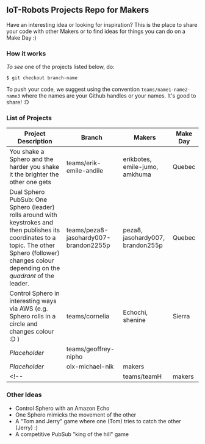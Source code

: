 ## IoT-Robots Projects Repo for Makers

Have an interesting idea or looking for inspiration? This is the place to share your code with other Makers or to find ideas for things you can do on a Make Day :)


### How it works

<i>To see</i> one of the projects listed below, do:

`$ git checkout branch-name`

To push your code, we suggest using the convention `teams/name1-name2-name3` where the names are your Github handles or your names. It's good to share! :D

### List of Projects

| Project Description | Branch | Makers | Make Day |
| -------------| -------------- | ----------------- | ------ |
| You shake a Sphero and the harder you shake it the brighter the other one gets | teams/erik-emile-andile | erikbotes, emile-jumo, amkhuma | Quebec |
| Dual Sphero PubSub: One Sphero (leader) rolls around with keystrokes and then publishes its coordinates to a topic. The other Sphero (follower) changes colour depending on the <i>quadrant</i> of the leader. | teams/peza8-jasohardy007-brandon2255p | peza8, jasohardy007, brandon255p| Quebec |
| Control Sphero in interesting ways via AWS (e.g. Sphero rolls in a circle and changes colour :D ) | teams/cornelia | Echochi, shenine| Sierra |
| <i>Placeholder</i> | teams/geoffrey-nipho |  | |
| <i>Placeholder</i> | olx-michael-nik | makers| |
<!-- |  | teams/teamH | makers| | -->

### Other Ideas

* Control Sphero with an Amazon Echo
* One Sphero mimicks the movement of the other
* A "Tom and Jerry" game where one (Tom) tries to catch the other (Jerry) :)
* A competitive PubSub "king of the hill" game
